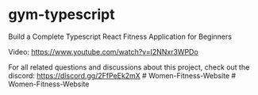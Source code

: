 # gym-typescript

Build a Complete Typescript React Fitness Application for Beginners

Video: https://www.youtube.com/watch?v=I2NNxr3WPDo

For all related questions and discussions about this project, check out the discord:
https://discord.gg/2FfPeEk2mX
#   W o m e n - F i t n e s s - W e b s i t e  
 #   W o m e n - F i t n e s s - W e b s i t e  
 
